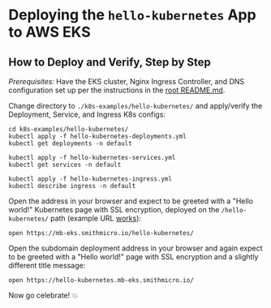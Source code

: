 
# Deploying the `hello-kubernetes` App to AWS EKS

## How to Deploy and Verify, Step by Step

*Prerequisites:* Have the EKS cluster, Nginx Ingress Controller, and DNS configuration set up per the instructions in
the [root README.md](../../README.md).

Change directory to `./k8s-examples/hello-kubernetes/` and apply/verify the Deployment, Service, and
Ingress K8s configs:

    cd k8s-examples/hello-kubernetes/
    kubectl apply -f hello-kubernetes-deployments.yml
    kubectl get deployments -n default

    kubectl apply -f hello-kubernetes-services.yml
    kubectl get services -n default

    kubectl apply -f hello-kubernetes-ingress.yml
    kubectl describe ingress -n default

Open the address in your browser and expect to be greeted with a "Hello world!" Kubernetes page with SSL encryption,
deployed on the `/hello-kubernetes/` path (example URL [works](https://mb-eks.smithmicro.io/hello-kubernetes/)):

    open https://mb-eks.smithmicro.io/hello-kubernetes/

Open the subdomain deployment address in your browser and again expect to be greeted with a "Hello world!" page with
SSL encryption and a slightly different title message:

    open https://hello-kubernetes.mb-eks.smithmicro.io/

Now go celebrate! :boom:
